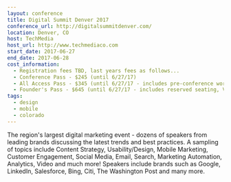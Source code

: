 ```yaml
---
layout: conference
title: Digital Summit Denver 2017
conference_url: http://digitalsummitdenver.com/
location: Denver, CO
host: TechMedia
host_url: http://www.techmediaco.com
start_date: 2017-06-27
end_date: 2017-06-28
cost_information:
  - Registration fees TBD, last years fees as follows...
  - Conference Pass - $245 (until 6/27/17)
  - All Access Pass - $345 (until 6/27/17 - includes pre-conference workshops and lunch)
  - Founder's Pass - $645 (until 6/27/17 - includes reserved seating, VIP lounge access, and keynote meet-and-greet)
tags:
  - design
  - mobile
  - colorado
---
```


The region's largest digital marketing event - dozens of speakers from leading brands discussing the latest trends and best practices. A sampling of topics include Content Strategy, Usability/Design, Mobile Marketing, Customer Engagement, Social Media, Email, Search, Marketing Automation, Analytics, Video and much more! Speakers include brands such as Google, LinkedIn, Salesforce, Bing, Citi, The Washington Post and many more.
